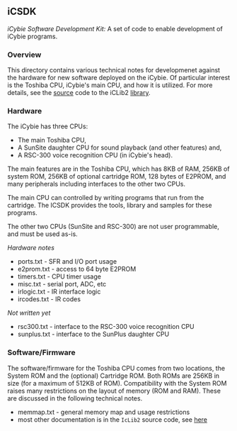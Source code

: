 ## iCSDK

_iCybie Software Development Kit:_ A set of code to enable development of iCybie programs.

### Overview

This directory contains various technical notes for developmenet against the hardware for new software deployed on the iCybie. Of particular interest is the Toshiba CPU, iCybie's main CPU, and how it is utilized. For more details, see the [source](/binsrc/README.md) code to the iCLib2 [library](/lib/iclib2.lib).

### Hardware

The iCybie has three CPUs:

* The main Toshiba CPU,
* A SunSite daughter CPU for sound playback (and other features) and,
* A RSC-300 voice recognition CPU (in iCybie's head).

The main features are in the Toshiba CPU, which has 8KB of RAM, 256KB of system ROM, 256KB of optional cartridge ROM, 128 bytes of E2PROM, and many peripherals including interfaces to the other two CPUs.

The main CPU can controlled by writing programs that run from the cartridge. The ICSDK provides the tools, library and samples for these programs.

The other two CPUs (SunSite and RSC-300) are not user programmable, and must be used as-is.

_Hardware notes_
* ports.txt - SFR and I/O port usage
* e2prom.txt - access to 64 byte E2PROM
* timers.txt - CPU timer usage
* misc.txt - serial port, ADC, etc
* irlogic.txt - IR interface logic
* ircodes.txt - IR codes

_Not written yet_
* rsc300.txt - interface to the RSC-300 voice recognition CPU
* sunplus.txt - interface to the SunPlus daughter CPU

### Software/Firmware

The software/firmware for the Toshiba CPU comes from two locations, the System ROM and the (optional) Cartridge ROM. Both ROMs are 256KB in size (for a maximum of 512KB of ROM). Compatibility with the System ROM raises many restrictions on the layout of memory (ROM and RAM). These are discussed in the
following technical notes.

* memmap.txt - general memory map and usage restrictions
* most other documentation is in the `IcLib2` source code, see [here](/libsrc/README.md)
